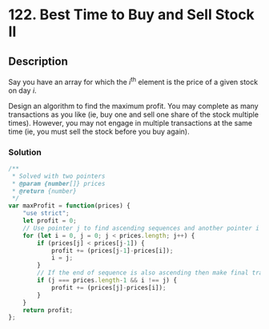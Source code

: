 # 122. Best Time to Buy and Sell Stock II

## Description

Say you have an array for which the *i*<sup>th</sup> element is the price of a given stock on day *i*.

Design an algorithm to find the maximum profit. You may complete as many transactions as you like (ie, buy one and sell one share of the stock multiple times). However, you may not engage in multiple transactions at the same time (ie, you must sell the stock before you buy again).

### Solution
```javascript
/**
 * Solved with two pointers
 * @param {number[]} prices
 * @return {number}
 */
var maxProfit = function(prices) {
    "use strict";
    let profit = 0;
    // Use pointer j to find ascending sequences and another pointer i for pointing the current lowest price
    for (let i = 0, j = 0; j < prices.length; j++) {
        if (prices[j] < prices[j-1]) {
            profit += (prices[j-1]-prices[i]);
            i = j;
        }
        // If the end of sequence is also ascending then make final transaction
        if (j === prices.length-1 && i !== j) {
            profit += (prices[j]-prices[i]);
        }
    }
    return profit;
};
```
